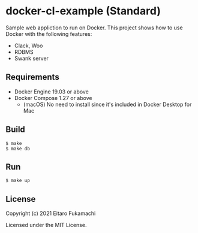 # docker-cl-example (Standard)

Sample web appliction to run on Docker.
This project shows how to use Docker with the following features:

* Clack, Woo
* RDBMS
* Swank server

## Requirements

* Docker Engine 19.03 or above
* Docker Compose 1.27 or above
  * (macOS) No need to install since it's included in Docker Desktop for Mac

## Build

```
$ make
$ make db
```

## Run

```
$ make up
```

## License

Copyright (c) 2021 Eitaro Fukamachi

Licensed under the MIT License.
